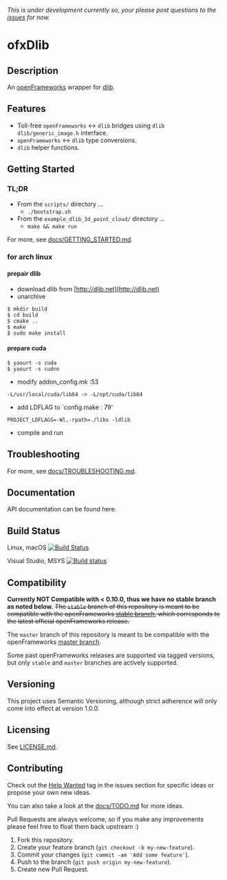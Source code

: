 _This is under development currently so, your please post questions to the [issues](https://github.com/bakercp/ofxDlib/issues) for now._

# ofxDlib


## Description

An [openFrameworks](http://openframeworks.cc) wrapper for [dlib](http://dlib.net/).

## Features

-   Toll-free `openFrameworks` ↔ `dlib` bridges using `dlib` `dlib/generic_image.h` interface.
-   `openFrameworks` ↔ `dlib` type conversions.
-   `dlib` helper functions.

## Getting Started

### TL;DR
-   From the `scripts/` directory ...
    -   `./bootstrap.sh`
-   From the `example_dlib_3d_point_cloud/` directory ...
    -   `make && make run`

For more, see [docs/GETTING_STARTED.md](docs/GETTING_STARTED.md).

### for arch linux
#### prepair dlib
- download dlib from [http://dlib.net](http://dlib.net)
- unarchive
```
$ mkdir build
$ cd build
$ cmake ..
$ make 
$ sudo make install
```
#### prepare cuda
```
$ yaourt -s cuda
$ yaourt -s cudnn
```
- modify addon_config.mk :53
```
-L/usr/local/cuda/lib64 -> -L/opt/cuda/lib64
```

- add LDFLAG to `config.make : 79'
```
PROJECT_LDFLAGS=-Wl,-rpath=./libs -ldlib
```
- compile and run

## Troubleshooting

For more, see [docs/TROUBLESHOOTING.md](docs/TROUBLESHOOTING.md).

## Documentation

API documentation can be found here.

## Build Status

Linux, macOS [![Build Status](https://travis-ci.org/bakercp/ofxDlib.svg?branch=master)](https://travis-ci.org/bakercp/ofxDlib)

Visual Studio, MSYS [![Build status](https://ci.appveyor.com/api/projects/status/4rkeucq1y07qc3gr/branch/master?svg=true)](https://ci.appveyor.com/project/bakercp/ofxdlib/branch/master)


## Compatibility

**Currently NOT Compatible with < 0.10.0, thus we have no stable branch as noted below.**
~~The `stable` branch of this repository is meant to be compatible with the openFrameworks [stable branch](https://github.com/openframeworks/openFrameworks/tree/stable), which corresponds to the latest official openFrameworks release.~~

The `master` branch of this repository is meant to be compatible with the openFrameworks [master branch](https://github.com/openframeworks/openFrameworks/tree/master).

Some past openFrameworks releases are supported via tagged versions, but only `stable` and `master` branches are actively supported.

## Versioning

This project uses Semantic Versioning, although strict adherence will only come into effect at version 1.0.0.

## Licensing

See [LICENSE.md](LICENSE.md).

## Contributing

Check out the [Help Wanted](https://github.com/bakercp/ofxDlib/issues?q=is%3Aissue+is%3Aopen+label%3A%22help+wanted%22) tag in the issues section for specific ideas or propose your own new ideas.

You can also take a look at the [docs/TODO.md](docs/TODO.md) for more ideas.

Pull Requests are always welcome, so if you make any improvements please feel free to float them back upstream :)

1.  Fork this repository.
2.  Create your feature branch (`git checkout -b my-new-feature`).
3.  Commit your changes (`git commit -am 'Add some feature'`).
4.  Push to the branch (`git push origin my-new-feature`).
5.  Create new Pull Request.
